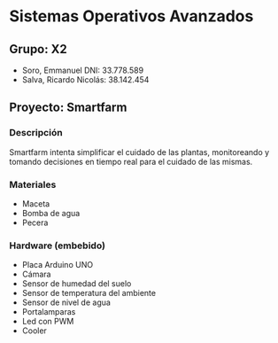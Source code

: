 # Sistemas Operativos Avanzados

## Grupo: X2
- Soro, Emmanuel DNI: 33.778.589
- Salva, Ricardo Nicolás: 38.142.454

## Proyecto: Smartfarm
### Descripción
Smartfarm intenta simplificar el cuidado de las plantas, monitoreando y tomando decisiones en tiempo real para el cuidado de las mismas.

### Materiales
* Maceta
*	Bomba de agua
* Pecera 

### Hardware (embebido)
* Placa Arduino UNO
* Cámara
* Sensor de humedad del suelo 
* Sensor de temperatura del ambiente
* Sensor de nivel de agua
* Portalamparas
* Led con PWM
* Cooler


